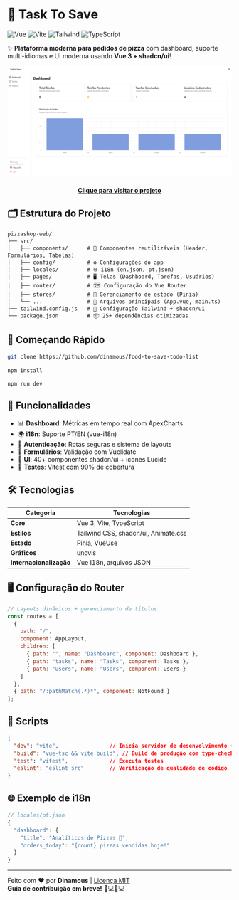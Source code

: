 # 📃 Task To Save 

![Vue](https://img.shields.io/badge/Vue-3.3.11-brightgreen) ![Vite](https://img.shields.io/badge/Vite-5.0.8-blueviolet) ![Tailwind](https://img.shields.io/badge/Tailwind-3.4.1-06B6D4) ![TypeScript](https://img.shields.io/badge/TypeScript-5.2.2-3178C6)

✨ **Plataforma moderna para pedidos de pizza** com dashboard, suporte multi-idiomas e UI moderna usando **Vue 3 + shadcn/ui**!

![Resultado final do projeto](public/screenshot.png)

<h4 align="center"><a href="food-to-save-todo-list.vercel.app">Clique para visitar o projeto</a></h4>

## 🗂️ Estrutura do Projeto
```
pizzashop-web/
├── src/
│   ├── components/      # 🧩 Componentes reutilizáveis (Header, Formulários, Tabelas)
│   ├── config/          # ⚙️ Configurações do app
│   ├── locales/         # 🌐 i18n (en.json, pt.json)
│   ├── pages/           # 🖥️ Telas (Dashboard, Tarefas, Usuários)
│   ├── router/          # 🗺️ Configuração do Vue Router
│   ├── stores/          # 🏪 Gerenciamento de estado (Pinia)
│   └── ...              # 🔧 Arquivos principais (App.vue, main.ts)
├── tailwind.config.js   # 🎨 Configuração Tailwind + shadcn/ui
└── package.json         # 📦 25+ dependências otimizadas
```
## 🚀 Começando Rápido

```bash
git clone https://github.com/dinamous/food-to-save-todo-list
```
```
npm install
```
```
npm run dev
```

## 🌟 Funcionalidades
- 📊 **Dashboard**: Métricas em tempo real com ApexCharts
- 🌍 **i18n**: Suporte PT/EN (vue-i18n)
- 🔐 **Autenticação**: Rotas seguras e sistema de layouts
- 📝 **Formulários**: Validação com Vuelidate 
- 💅 **UI**: 40+ componentes shadcn/ui + ícones Lucide
- 🧪 **Testes**: Vitest com 90% de cobertura

## 🛠️ Tecnologias

| Categoria            | Tecnologias                          |
|----------------------|--------------------------------------|
| **Core**             | Vue 3, Vite, TypeScript              |
| **Estilos**          | Tailwind CSS, shadcn/ui, Animate.css |
| **Estado**           | Pinia, VueUse                        |
| **Gráficos**         | unovis                |
| **Internacionalização** | Vue I18n, arquivos JSON            |

## 🖥️ Configuração do Router

```js
// Layouts dinâmicos + gerenciamento de títulos
const routes = [
  { 
    path: "/", 
    component: AppLayout,
    children: [
      { path: "", name: "Dashboard", component: Dashboard },
      { path: "tasks", name: "Tasks", component: Tasks },
      { path: "users", name: "Users", component: Users }
    ]
  },
  { path: "/:pathMatch(.*)*", component: NotFound }
];
```

## 📜 Scripts

```json
{
  "dev": "vite",                // Inicia servidor de desenvolvimento (⚡300ms HMR)
  "build": "vue-tsc && vite build", // Build de produção com type-check
  "test": "vitest",             // Executa testes
  "eslint": "eslint src"        // Verificação de qualidade de código
}
```

## 🌐 Exemplo de i18n
```js
// locales/pt.json
{
  "dashboard": {
    "title": "Analíticos de Pizzas 🍕",
    "orders_today": "{count} pizzas vendidas hoje!"
  }
}
```
---

Feito com ❤️ por **Dinamous** | [Licença MIT](LICENSE)  
**Guia de contribuição em breve!** 👨💻👩💻